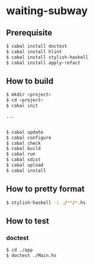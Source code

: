 # waiting-subway

## Prerequisite

```bash
$ cabal install doctest
$ cabal install hlint
$ cabal install stylish-haskell
$ cabal install apply-refact
```

## How to build

```bash
$ mkdir <project>
$ cd <project>
$ cabal init

...


$ cabal update
$ cabal configure
$ cabal check
$ cabal build
$ cabal run
$ cabal sdist
$ cabal upload
$ cabal install
```

## How to pretty format

```bash
$ stylish-haskell -i ./**/*.hs
```

## How to test

### doctest

```bash
$ cd ./app
$ doctest ./Main.hs
```
